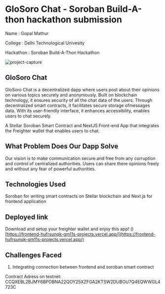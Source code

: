 # GloSoro Chat - Soroban Build-A-thon hackathon submission

Name : Gopal Mathur

College : Delhi Technological Univesity

Hackathon : Soroban Build-A-Thon Hackathon

![project-capture](https://github.com/GM-11/glosoro_chat/assets/83158450/47de192a-7271-4538-a9b8-c971ed724534)

## GloSoro Chat

GloSoro Chat is a decentralized dapp where users post about their opinions on various topics securely and anonymously. Built on blockchain technology, it ensures security of all the chat data of the users. Through decentralized smart contracts, it facilitates secure storage ofmessages data. With its user-friendly interface, it enhances accessibility, enables users to chat securely.

A Stellar Soroban Smart Contract and NextJS Front-end App that integrates the Freighter wallet that enables users to chat.

## What Problem Does Our Dapp Solve

Our vision is to make communication secure and free from any corruption and control of centralized authorities. Users can share there opinions freely and without any fear of powerful authorities.

## Technologies Used

Soroban for writing smart contracts on Stellar blockchain and Next.js for frontend application

## Deployed link

Download and setup your freighter wallet and enjoy this app!
()[https://frontend-hufrsunqk-gm11s-projects.vercel.app/](https://frontend-hufrsunqk-gm11s-projects.vercel.app/)

## Challenges Faced

1) Integrating connection between frontend and soroban smart contract

Contract Adress on testnet:
CCQXEBL2BJMY6BPOBNA22QOY25XZFGA2KTSW2DUBOU7Q4EQWWGL4723C
